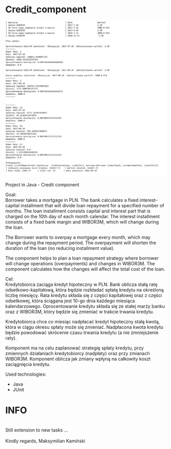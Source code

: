# Credit_component

![alt text](https://github.com/MaksymilianKaminski/Credit_component/blob/c59e0e6134d9f2fc6989c33bdef3cd43afe5d5e8/bank_component.jpg)

Project in Java - Credit component

Goal:  </br>
Borrower takes a mortgage in PLN. The bank calculates a fixed interest-capital installment that will divide loan repayment for a specified number of months. The loan installment consists capital and interest part that is charged on the 10th day of each month calendar. The interest installment consists of a fixed bank margin and WIBOR3M, which will change during the loan.

The Borrower wants to overpay a mortgage every month, which may change during the repayment period. The overpayment will shorten the duration of the loan (no reducing installment value).

The component helps to plan a loan repayment strategy where borrower will change operations (overpayments) and changes in WIBOR3M. The component calculates how the changes will affect the total cost of the loan.


Cel:  </br>
Kredytobiorca zaciąga kredyt hipoteczny w PLN. Bank oblicza stałą ratę odsetkowo-kapitałową, która będzie rozkładać spłatę kredytu na określoną liczbę miesięcy. Rata kredytu składa się z części kapitałowej oraz z części odsetkowej, która ściągana jest 10-go dnia każdego miesiąca kalendarzowego. Oprocentowanie kredytu składa się ze stałej marży banku oraz z WIBOR3M, który będzie się zmieniać w trakcie trwania kredytu. 

Kredytobiorca chce co miesiąc nadpłacać kredyt hipoteczny stałą kwotą, która w ciągu okresu spłaty może się zmieniać. Nadpłacona kwota kredytu będzie powodować skrócenie czasu trwania kredytu (a nie zmniejszenie raty). 

Komponent ma na celu zaplanować strategię spłaty kredytu, przy zmiennych działaniach kredytobiorcy (nadpłaty) oraz przy zmianach WIBOR3M. Komponent oblicza jak zmiany wpłyną na całkowity koszt zaciągnięcia kredytu.

Used technologies:
- Java 
- JUnit

<h1>INFO</h1></br>
Still extension to new tasks ...</br>
</br>
Kindly regards, Maksymilian Kamiński
